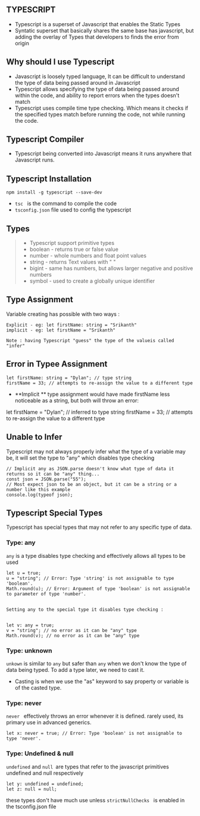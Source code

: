 ## TYPESCRIPT

* Typescript is a superset of Javascript that enables the Static Types
* Syntatic superset that basically shares the same base has javascript, but adding the overlay of Types that developers to finds the error from origin

## Why should I use Typescript

* Javascript is loosely typed language, It can be difficult to understand the type of data being passed around in Javascript
* Typescript allows specifying the type of data being passed around within the code, and ability to report errors when the types doesn't match
* Typescript uses compile time type checking. Which means it checks if the specified types match before running the code, not while running the code.

## Typescript Compiler

* Typescript being converted into Javascript means it runs anywhere that Javascript runs.

## Typescript Installation

`npm install -g typescript --save-dev`

* `tsc ` is the command to compile the code
* `tsconfig.json` file used to config the typescript

## Types

> * Typescript support primitive types
> * boolean - returns true or false value
> * number - whole numbers and float point values
> * string  - returns Text values with " "
> * bigint - same has numbers, but allows larger negative and positive numbers
> * symbol - used to create a globally unique identifier

## Type Assignment

Variable creating has possible with two ways :

```
Explicit - eg: let firstName: string = "Srikanth"
implicit - eg: let firstName = "Srikanth"
```

```
Note : having Typescript "guess" the type of the valueis called "infer"
```

## Error in Typee Assignment

```
let firstName: string = "Dylan"; // type string
firstName = 33; // attempts to re-assign the value to a different type
```

* **Implicit ** type assignment would have made firstName less noticeable as a string, but both will throw an error:

let firstName = "Dylan"; // inferred to type string
firstName = 33; // attempts to re-assign the value to a different type

## Unable to Infer

Typescript may not always properly infer what the type of a variable may be, it will set the type to "any" which disables type checking

```
// Implicit any as JSON.parse doesn't know what type of data it returns so it can be "any" thing...
const json = JSON.parse("55");
// Most expect json to be an object, but it can be a string or a number like this example
console.log(typeof json);
```

## Typescript Special Types

Typescript has special types that may not refer to any specific type of data.

### Type: any

`any` is a type disables type checking and effectively allows all types to be used

```
let u = true;
u = "string"; // Error: Type 'string' is not assignable to type 'boolean'.
Math.round(u); // Error: Argument of type 'boolean' is not assignable to parameter of type 'number'.


Setting any to the special type it disables type checking :


let v: any = true;
v = "string"; // no error as it can be "any" type
Math.round(v); // no error as it can be "any" type
```

### Type: unknown

`unkown` is similar to `any` but safer than `any` when we don't know the type of data being typed. To add a type later, we need to cast it.

* Casting is when we use the "as" keyword to say property or variable is of the casted type.

### Type: never

`never ` effectively throws an error whenever it is defined. rarely used, its primary use in advanced generics.

```
let x: never = true; // Error: Type 'boolean' is not assignable to type 'never'.
```

### Type: Undefined & null

`undefined` and `null `are types that refer to the javascript primitives undefined and null respectively

```
let y: undefined = undefined;
let z: null = null;
```

these types don't have much use unless `strictNullChecks ` is enabled in the tsconfig.json file
